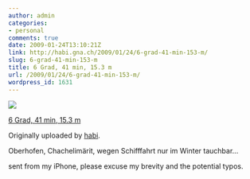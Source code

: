 ```yaml
---
author: admin
categories:
- personal
comments: true
date: 2009-01-24T13:10:21Z
link: http://habi.gna.ch/2009/01/24/6-grad-41-min-153-m/
slug: 6-grad-41-min-153-m
title: 6 Grad, 41 min, 15.3 m
url: /2009/01/24/6-grad-41-min-153-m/
wordpress_id: 1631
---
```


[![](http://farm4.static.flickr.com/3087/3222633040_dd0aafd382_m.jpg)](http://www.flickr.com/photos/habi/3222633040/)
   

 
  [6 Grad, 41 min, 15.3 m](http://www.flickr.com/photos/habi/3222633040/)
    

  Originally uploaded by [habi](http://www.flickr.com/people/habi/).
 



Oberhofen, Chachelimärit, wegen Schifffahrt nur im Winter tauchbar...  

  

sent from my iPhone, please excuse my brevity and the potential typos.
  

